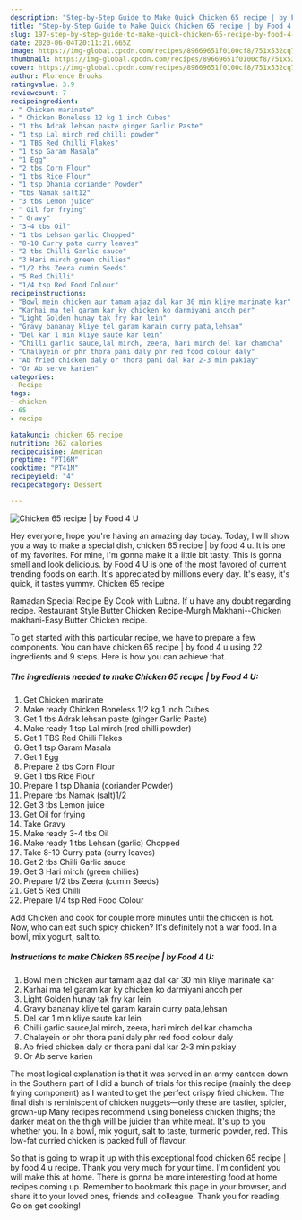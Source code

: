 ```yaml
---
description: "Step-by-Step Guide to Make Quick Chicken 65 recipe | by Food 4 U"
title: "Step-by-Step Guide to Make Quick Chicken 65 recipe | by Food 4 U"
slug: 197-step-by-step-guide-to-make-quick-chicken-65-recipe-by-food-4-u
date: 2020-06-04T20:11:21.665Z
image: https://img-global.cpcdn.com/recipes/89669651f0100cf8/751x532cq70/chicken-65-recipe-by-food-4-u-recipe-main-photo.jpg
thumbnail: https://img-global.cpcdn.com/recipes/89669651f0100cf8/751x532cq70/chicken-65-recipe-by-food-4-u-recipe-main-photo.jpg
cover: https://img-global.cpcdn.com/recipes/89669651f0100cf8/751x532cq70/chicken-65-recipe-by-food-4-u-recipe-main-photo.jpg
author: Florence Brooks
ratingvalue: 3.9
reviewcount: 7
recipeingredient:
- " Chicken marinate"
- " Chicken Boneless 12 kg 1 inch Cubes"
- "1 tbs Adrak lehsan paste ginger Garlic Paste"
- "1 tsp Lal mirch red chilli powder"
- "1 TBS Red Chilli Flakes"
- "1 tsp Garam Masala"
- "1 Egg"
- "2 tbs Corn Flour"
- "1 tbs Rice Flour"
- "1 tsp Dhania coriander Powder"
- "tbs Namak salt12"
- "3 tbs Lemon juice"
- " Oil for frying"
- " Gravy"
- "3-4 tbs Oil"
- "1 tbs Lehsan garlic Chopped"
- "8-10 Curry pata curry leaves"
- "2 tbs Chilli Garlic sauce"
- "3 Hari mirch green chilies"
- "1/2 tbs Zeera cumin Seeds"
- "5 Red Chilli"
- "1/4 tsp Red Food Colour"
recipeinstructions:
- "Bowl mein chicken aur tamam ajaz dal kar 30 min kliye marinate kar"
- "Karhai ma tel garam kar ky chicken ko darmiyani ancch per"
- "Light Golden hunay tak fry kar lein"
- "Gravy bananay kliye tel garam karain curry pata,lehsan"
- "Del kar 1 min kliye saute kar lein"
- "Chilli garlic sauce,lal mirch, zeera, hari mirch del kar chamcha"
- "Chalayein or phr thora pani daly phr red food colour daly"
- "Ab fried chicken daly or thora pani dal kar 2-3 min pakiay"
- "Or Ab serve karien"
categories:
- Recipe
tags:
- chicken
- 65
- recipe

katakunci: chicken 65 recipe 
nutrition: 262 calories
recipecuisine: American
preptime: "PT16M"
cooktime: "PT41M"
recipeyield: "4"
recipecategory: Dessert

---
```



![Chicken 65 recipe | by Food 4 U](https://img-global.cpcdn.com/recipes/89669651f0100cf8/751x532cq70/chicken-65-recipe-by-food-4-u-recipe-main-photo.jpg)

Hey everyone, hope you're having an amazing day today. Today, I will show you a way to make a special dish, chicken 65 recipe | by food 4 u. It is one of my favorites. For mine, I'm gonna make it a little bit tasty. This is gonna smell and look delicious.
 by Food 4 U is one of the most favored of current trending foods on earth. It's appreciated by millions every day. It's easy, it's quick, it tastes yummy. Chicken 65 recipe 

Ramadan Special Recipe By Cook with Lubna. If u have any doubt regarding recipe. Restaurant Style Butter Chicken Recipe-Murgh Makhani--Chicken makhani-Easy Butter Chicken recipe.


To get started with this particular recipe, we have to prepare a few components. You can have chicken 65 recipe | by food 4 u using 22 ingredients and 9 steps. Here is how you can achieve that.

<!--inarticleads1-->

##### The ingredients needed to make Chicken 65 recipe | by Food 4 U:

1. Get  Chicken marinate
1. Make ready  Chicken Boneless 1/2 kg 1 inch Cubes
1. Get 1 tbs Adrak lehsan paste (ginger Garlic Paste)
1. Make ready 1 tsp Lal mirch (red chilli powder)
1. Get 1 TBS Red Chilli Flakes
1. Get 1 tsp Garam Masala
1. Get 1 Egg
1. Prepare 2 tbs Corn Flour
1. Get 1 tbs Rice Flour
1. Prepare 1 tsp Dhania (coriander Powder)
1. Prepare tbs Namak (salt)1/2
1. Get 3 tbs Lemon juice
1. Get  Oil for frying
1. Take  Gravy
1. Make ready 3-4 tbs Oil
1. Make ready 1 tbs Lehsan (garlic) Chopped
1. Take 8-10 Curry pata (curry leaves)
1. Get 2 tbs Chilli Garlic sauce
1. Get 3 Hari mirch (green chilies)
1. Prepare 1/2 tbs Zeera (cumin Seeds)
1. Get 5 Red Chilli
1. Prepare 1/4 tsp Red Food Colour


Add Chicken and cook for couple more minutes until the chicken is hot. Now, who can eat such spicy chicken? It&#39;s definitely not a war food. In a bowl, mix yogurt, salt to. 

<!--inarticleads2-->

##### Instructions to make Chicken 65 recipe | by Food 4 U:

1. Bowl mein chicken aur tamam ajaz dal kar 30 min kliye marinate kar
1. Karhai ma tel garam kar ky chicken ko darmiyani ancch per
1. Light Golden hunay tak fry kar lein
1. Gravy bananay kliye tel garam karain curry pata,lehsan
1. Del kar 1 min kliye saute kar lein
1. Chilli garlic sauce,lal mirch, zeera, hari mirch del kar chamcha
1. Chalayein or phr thora pani daly phr red food colour daly
1. Ab fried chicken daly or thora pani dal kar 2-3 min pakiay
1. Or Ab serve karien


The most logical explanation is that it was served in an army canteen down in the Southern part of I did a bunch of trials for this recipe (mainly the deep frying component) as I wanted to get the perfect crispy fried chicken. The final dish is reminiscent of chicken nuggets—only these are tastier, spicier, grown-up Many recipes recommend using boneless chicken thighs; the darker meat on the thigh will be juicier than white meat. It&#39;s up to you whether you. In a bowl, mix yogurt, salt to taste, turmeric powder, red. This low-fat curried chicken is packed full of flavour. 

So that is going to wrap it up with this exceptional food chicken 65 recipe | by food 4 u recipe. Thank you very much for your time. I'm confident you will make this at home. There is gonna be more interesting food at home recipes coming up. Remember to bookmark this page in your browser, and share it to your loved ones, friends and colleague. Thank you for reading. Go on get cooking!
